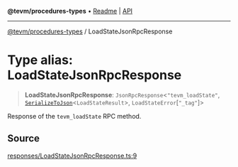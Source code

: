 **@tevm/procedures-types** • [Readme](../README.md) \| [API](../globals.md)

***

[@tevm/procedures-types](../README.md) / LoadStateJsonRpcResponse

# Type alias: LoadStateJsonRpcResponse

> **LoadStateJsonRpcResponse**: `JsonRpcResponse`\<`"tevm_loadState"`, [`SerializeToJson`](SerializeToJson.md)\<`LoadStateResult`\>, `LoadStateError`\[`"_tag"`\]\>

Response of the `tevm_loadState` RPC method.

## Source

[responses/LoadStateJsonRpcResponse.ts:9](https://github.com/evmts/tevm-monorepo/blob/main/packages/procedures-types/src/responses/LoadStateJsonRpcResponse.ts#L9)
